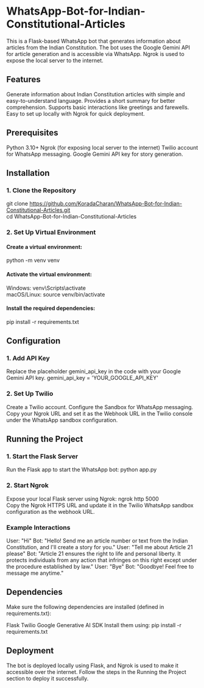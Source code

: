 # WhatsApp-Bot-for-Indian-Constitutional-Articles

This is a Flask-based WhatsApp bot that generates information about articles from the Indian Constitution. The bot uses the Google Gemini API for article generation and is accessible via WhatsApp. Ngrok is used to expose the local server to the internet.

## Features
Generate information about Indian Constitution articles with simple and easy-to-understand language.
Provides a short summary for better comprehension.
Supports basic interactions like greetings and farewells.
Easy to set up locally with Ngrok for quick deployment.

## Prerequisites
Python 3.10+
Ngrok (for exposing local server to the internet)
Twilio account for WhatsApp messaging.
Google Gemini API key for story generation.

## Installation
### 1. Clone the Repository
git clone https://github.com/KoradaCharan/WhatsApp-Bot-for-Indian-Constitutional-Articles.git  
cd WhatsApp-Bot-for-Indian-Constitutional-Articles

### 2. Set Up Virtual Environment
#### Create a virtual environment:
python -m venv venv  

#### Activate the virtual environment:
Windows:
venv\Scripts\activate  
macOS/Linux:
source venv/bin/activate  

#### Install the required dependencies:
pip install -r requirements.txt  

## Configuration
### 1. Add API Key
Replace the placeholder gemini_api_key in the code with your Google Gemini API key.
gemini_api_key = 'YOUR_GOOGLE_API_KEY'

### 2. Set Up Twilio
Create a Twilio account.
Configure the Sandbox for WhatsApp messaging.
Copy your Ngrok URL and set it as the Webhook URL in the Twilio console under the WhatsApp sandbox configuration.

## Running the Project
### 1. Start the Flask Server
Run the Flask app to start the WhatsApp bot:
python app.py  

### 2. Start Ngrok
Expose your local Flask server using Ngrok:
ngrok http 5000  
Copy the Ngrok HTTPS URL and update it in the Twilio WhatsApp sandbox configuration as the webhook URL.

### Example Interactions
User: "Hi"
Bot: "Hello! Send me an article number or text from the Indian Constitution, and I'll create a story for you."
User: "Tell me about Article 21 please"
Bot: "Article 21 ensures the right to life and personal liberty. It protects individuals from any action that infringes on this right except under the procedure established by law."
User: "Bye"
Bot: "Goodbye! Feel free to message me anytime."

## Dependencies
Make sure the following dependencies are installed (defined in requirements.txt):

Flask
Twilio
Google Generative AI SDK
Install them using:
pip install -r requirements.txt 
 
## Deployment
The bot is deployed locally using Flask, and Ngrok is used to make it accessible over the internet. Follow the steps in the Running the Project section to deploy it successfully.

